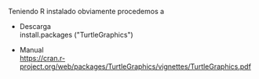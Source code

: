 
Teniendo R instalado obviamente procedemos a  

* Descarga  
install.packages ("TurtleGraphics")

* Manual  
https://cran.r-project.org/web/packages/TurtleGraphics/vignettes/TurtleGraphics.pdf
